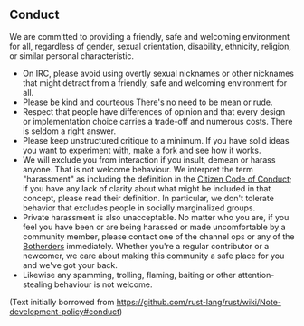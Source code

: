 ## Conduct

We are committed to providing a friendly, safe and welcoming environment for all, regardless of gender, sexual orientation, disability, ethnicity, religion, or similar personal characteristic.

* On IRC, please avoid using overtly sexual nicknames or other nicknames that might detract from a friendly, safe and welcoming environment for all.
* Please be kind and courteous
  There's no need to be mean or rude.
* Respect that people have differences of opinion and that every design or implementation choice carries a trade-off and numerous costs.
  There is seldom a right answer.
* Please keep unstructured critique to a minimum.
  If you have solid ideas you want to experiment with, make a fork and see how it works.
* We will exclude you from interaction if you insult, demean or harass anyone.
  That is not welcome behaviour.
  We interpret the term "harassment" as including the definition in the <a href="http://citizencodeofconduct.org/">Citizen Code of Conduct</a>; if you have any lack of clarity about what might be included in that concept, please read their definition.
  In particular, we don't tolerate behavior that excludes people in socially marginalized groups.
* Private harassment is also unacceptable.
  No matter who you are, if you feel you have been or are being harassed or made uncomfortable by a community member, please contact one of the channel ops or any of the [Botherders](https://github.com/buildbot/botherders#members) immediately.
  Whether you're a regular  contributor or a newcomer, we care about making this community a safe place for you and we've got your back.
* Likewise any spamming, trolling, flaming, baiting or other attention-stealing behaviour is not welcome.

(Text initially borrowed from https://github.com/rust-lang/rust/wiki/Note-development-policy#conduct)
